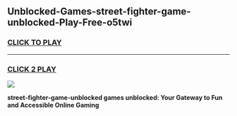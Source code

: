 
## Unblocked-Games-street-fighter-game-unblocked-Play-Free-o5twi
<h3>
<a href="https://premium76.site?title=street-fighter-game-unblocked&ref=23A">CLICK TO PLAY</a></h3>
<hr>

<h3>
<a href="https://premium76.site?title=street-fighter-game-unblocked&ref=23A">CLICK 2 PLAY</a>
  
</h3>

<a href="https://premium76.site?title=street-fighter-game-unblocked&ref=23A"><img src="https://clearcache.store/games.png"></a>


**street-fighter-game-unblocked games unblocked: Your Gateway to Fun and Accessible Online Gaming**
